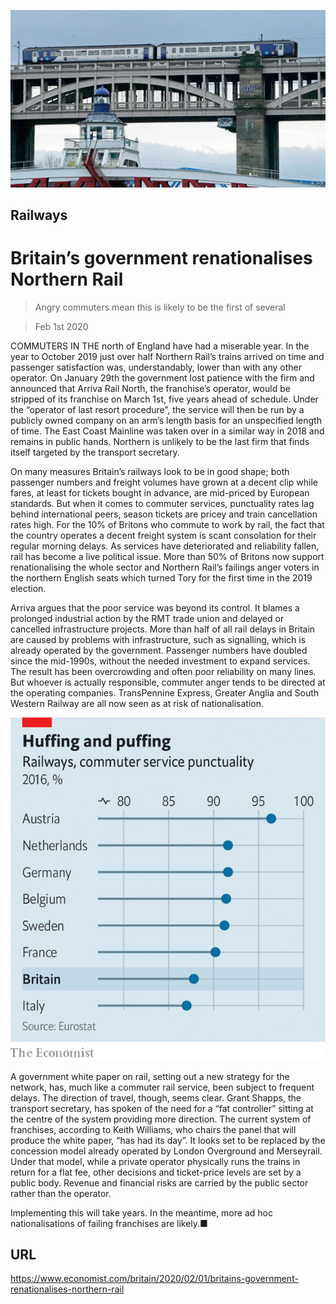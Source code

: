![](./images/20200201_BRP502.jpg)

## Railways

# Britain’s government renationalises Northern Rail

> Angry commuters mean this is likely to be the first of several

> Feb 1st 2020

COMMUTERS IN THE north of England have had a miserable year. In the year to October 2019 just over half Northern Rail’s trains arrived on time and passenger satisfaction was, understandably, lower than with any other operator. On January 29th the government lost patience with the firm and announced that Arriva Rail North, the franchise’s operator, would be stripped of its franchise on March 1st, five years ahead of schedule. Under the “operator of last resort procedure”, the service will then be run by a publicly owned company on an arm’s length basis for an unspecified length of time. The East Coast Mainline was taken over in a similar way in 2018 and remains in public hands. Northern is unlikely to be the last firm that finds itself targeted by the transport secretary.

On many measures Britain’s railways look to be in good shape; both passenger numbers and freight volumes have grown at a decent clip while fares, at least for tickets bought in advance, are mid-priced by European standards. But when it comes to commuter services, punctuality rates lag behind international peers, season tickets are pricey and train cancellation rates high. For the 10% of Britons who commute to work by rail, the fact that the country operates a decent freight system is scant consolation for their regular morning delays. As services have deteriorated and reliability fallen, rail has become a live political issue. More than 50% of Britons now support renationalising the whole sector and Northern Rail’s failings anger voters in the northern English seats which turned Tory for the first time in the 2019 election.

Arriva argues that the poor service was beyond its control. It blames a prolonged industrial action by the RMT trade union and delayed or cancelled infrastructure projects. More than half of all rail delays in Britain are caused by problems with infrastructure, such as signalling, which is already operated by the government. Passenger numbers have doubled since the mid-1990s, without the needed investment to expand services. The result has been overcrowding and often poor reliability on many lines. But whoever is actually responsible, commuter anger tends to be directed at the operating companies. TransPennine Express, Greater Anglia and South Western Railway are all now seen as at risk of nationalisation.



![](./images/20200201_BRC040.png)

A government white paper on rail, setting out a new strategy for the network, has, much like a commuter rail service, been subject to frequent delays. The direction of travel, though, seems clear. Grant Shapps, the transport secretary, has spoken of the need for a “fat controller” sitting at the centre of the system providing more direction. The current system of franchises, according to Keith Williams, who chairs the panel that will produce the white paper, “has had its day”. It looks set to be replaced by the concession model already operated by London Overground and Merseyrail. Under that model, while a private operator physically runs the trains in return for a flat fee, other decisions and ticket-price levels are set by a public body. Revenue and financial risks are carried by the public sector rather than the operator.

Implementing this will take years. In the meantime, more ad hoc nationalisations of failing franchises are likely.■

## URL

https://www.economist.com/britain/2020/02/01/britains-government-renationalises-northern-rail
